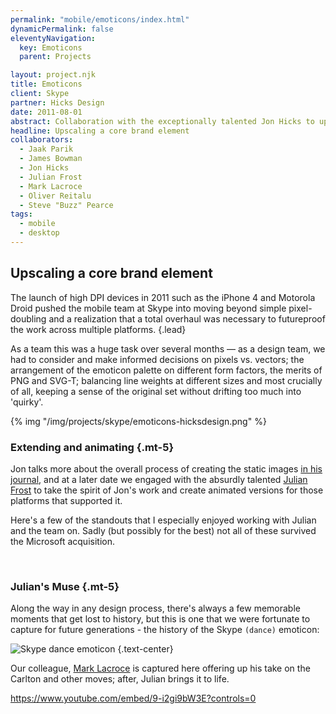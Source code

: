 ```yaml
---
permalink: "mobile/emoticons/index.html"
dynamicPermalink: false
eleventyNavigation:
  key: Emoticons
  parent: Projects

layout: project.njk
title: Emoticons
client: Skype
partner: Hicks Design
date: 2011-08-01
abstract: Collaboration with the exceptionally talented Jon Hicks to update and refresh the entire Skype emoticon palette for higher PPI devices.
headline: Upscaling a core brand element
collaborators:
  - Jaak Parik
  - James Bowman
  - Jon Hicks
  - Julian Frost
  - Mark Lacroce
  - Oliver Reitalu
  - Steve "Buzz" Pearce
tags:
  - mobile
  - desktop
---
```


## Upscaling a core brand element

The launch of high DPI devices in 2011 such as the iPhone 4 and Motorola Droid
pushed the mobile team at Skype into moving beyond simple pixel-doubling
and a realization that a total overhaul was necessary to futureproof the
work across multiple platforms.
{.lead}

As a team this was a huge task over several months — as a design team, we had to
consider and make informed decisions on pixels vs. vectors; the arrangement of
the emoticon palette on different form factors, the merits of PNG and SVG-T;
balancing line weights at different sizes and most crucially of all, keeping a
sense of the original set without drifting too much into 'quirky'.

{% img "/img/projects/skype/emoticons-hicksdesign.png" %}

### Extending and animating {.mt-5}

Jon talks more about the overall process of creating the static images [in his
journal](https://hicksdesign.co.uk/journal/new-skype-emoticons), and at a later
date we engaged with the absurdly talented [Julian
Frost](http://julianfrost.co.nz/work/skypeemoticons/) to take the spirit of
Jon's work and create animated versions for those platforms that supported it.

Here's a few of the standouts that I especially enjoyed working with Julian and
the team on. Sadly (but possibly for the best) not all of these survived the
Microsoft acquisition.

<img data-src="/img/projects/skype/emoticons/emo.gif" class="img-fluid lazyload" />
<img data-src="/img/projects/skype/emoticons/mooning.gif" class="img-fluid lazyload"/>
<img data-src="/img/projects/skype/emoticons/lalala.gif" class="img-fluid lazyload"/>
<img data-src="/img/projects/skype/emoticons/sheep.gif" class="img-fluid lazyload"/>
<img data-src="/img/projects/skype/emoticons/soccer2.gif" class="img-fluid lazyload"/>
<img data-src="/img/projects/skype/emoticons/poolparty.gif" class="img-fluid lazyload" />

### Julian's Muse {.mt-5}

Along the way in any design process, there's always a few memorable moments that
get lost to history, but this is one that we were fortunate to capture for
future generations - the history of the Skype `(dance)` emoticon:

![Skype dance emoticon](/img/projects/skype/emoticons/dance.gif)
{.text-center}

Our colleague, [Mark Lacroce](http://marklacroce.com) is captured here offering
up his take on the Carlton and other moves; after, Julian brings it to life.

https://www.youtube.com/embed/9-i2gi9bW3E?controls=0
